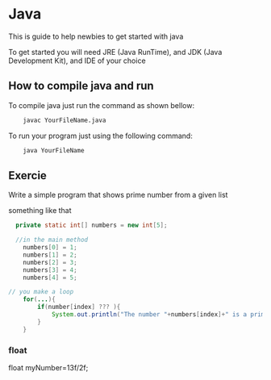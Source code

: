# Java

This is guide to help newbies to get started with java

To get started you will need JRE (Java RunTime), and JDK (Java Development Kit), and IDE of your choice

## How to compile java and run

To compile java just run the command as shown bellow:

```sh
    javac YourFileName.java
```

To run your program just using the following command:

```sh
    java YourFileName
```


## Exercie

Write a simple program that shows prime number from a given list

something like that

```java
  private static int[] numbers = new int[5];

  //in the main method
    numbers[0] = 1;
    numbers[1] = 2;
    numbers[2] = 3;
    numbers[3] = 4;
    numbers[4] = 5;

// you make a loop
    for(...){
        if(number[index] ??? ){
            System.out.println("The number "+numbers[index]+" is a prime");
        }
    }

```

### float

float myNumber=13f/2f;